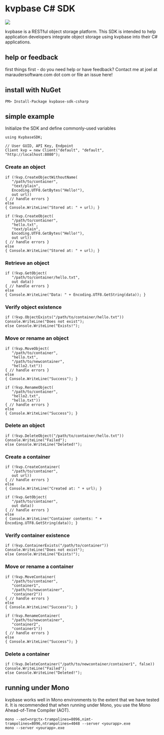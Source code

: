 # kvpbase C# SDK

[![][nuget-img]][nuget]

[nuget]:     https://www.nuget.org/packages/KvpbaseSDK
[nuget-img]: https://badge.fury.io/nu/Object.svg

kvpbase is a RESTful object storage platform.  This SDK is intended to help application developers integrate object storage using kvpbase into their C# applications.

## help or feedback
first things first - do you need help or have feedback?  Contact me at joel at maraudersoftware.com dot com or file an issue here!

## install with NuGet
```
PM> Install-Package kvpbase-sdk-csharp
```

## simple example
Initialize the SDK and define commonly-used variables
```
using KvpbaseSDK;

// User GUID, API Key, Endpoint
Client kvp = new Client("default", "default", "http://localhost:8080"); 
```

### Create an object
```
if (!kvp.CreateObjectWithoutName(
   "/path/to/container", 
   "text/plain", 
   Encoding.UTF8.GetBytes("Hello!"), 
   out url)) 
{ // handle errors }
else 
{ Console.WriteLine("Stored at: " + url); }

if (!kvp.CreateObject(
   "/path/to/container",
   "hello.txt",
   "text/plain",
   Encoding.UTF8.GetBytes("Hello!"),
   out url))
{ // handle errors }
else
{ Console.WriteLine("Stored at: " + url); }
```

### Retrieve an object
```
if (!kvp.GetObject(
   "/path/to/container/hello.txt",
   out data))
{ // handle errors }
else
{ Console.WriteLine("Data: " + Encoding.UTF8.GetString(data)); }
```

### Verify object existence
```
if (!kvp.ObjectExists("/path/to/container/hello.txt")) Console.WriteLine("Does not exist");
else Console.WriteLine("Exists!");
```

### Move or rename an object
```
if (!kvp.MoveObject(
   "/path/to/container", 
   "hello.txt",
   "/path/to/newcontainer",
   "hello2.txt"))
{ // handle errors }
else
{ Console.WriteLine("Success"); }

if (!kvp.RenameObject(
   "/path/to/container",
   "hello2.txt",
   "hello.txt"))
{ // handle errors }
else
{ Console.WriteLine("Success"); }
```

### Delete an object
```
if (!kvp.DeleteObject("/path/to/container/hello.txt")) Console.WriteLine("Failed");
else Console.WriteLine("Deleted!");
```

### Create a container
```
if (!kvp.CreateContainer(
   "/path/to/container", 
   out url)) 
{ // handle errors }
else
{ Console.WriteLine("Created at: " + url); }

if (!kvp.GetObject(
   "/path/to/container",
   out data))
{ // handle errors }
else
{ Console.WriteLine("Container contents: " + Encoding.UTF8.GetString(data)); }
```

### Verify container existence
```
if (!kvp.ContainerExists("/path/to/container")) Console.WriteLine("Does not exist");
else Console.WriteLine("Exists!");
```

### Move or rename a container
```
if (!kvp.MoveContainer(
   "/path/to/container", 
   "container1",
   "/path/to/newcontainer",
   "container2"))
{ // handle errors }
else
{ Console.WriteLine("Success"); }

if (!kvp.RenameContainer(
   "/path/to/newcontainer",
   "container2",
   "container1"))
{ // handle errors }
else
{ Console.WriteLine("Success"); }
```

### Delete a container
```
if (!kvp.DeleteContainer("/path/to/newcontainer/container1", false)) Console.WriteLine("Failed");
else Console.WriteLine("Deleted!");
```

## running under Mono
kvpbase works well in Mono environments to the extent that we have tested it.  It is recommended that when running under Mono, you use the Mono Ahead-of-Time Compiler (AOT).
```
mono --aot=nrgctx-trampolines=8096,nimt-trampolines=8096,ntrampolines=4048 --server <yourapp>.exe
mono --server <yourapp>.exe
```